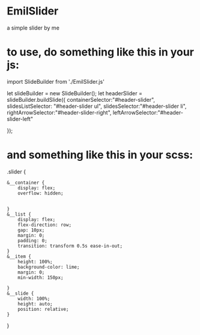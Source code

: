 # EmilSlider
a simple slider by me

# to use, do something like this in your js:

import SlideBuilder from './EmilSlider.js'

let slideBuilder = new SlideBuilder();
let headerSlider = slideBuilder.buildSlide({
    containerSelector:"#header-slider",
    slidesListSelector: "#header-slider ul",
    slidesSelector:"#header-slider li",
    rightArrowSelector:"#header-slider-right",
    leftArrowSelector:"#header-slider-left"

});


# and something like this in your scss:

.slider {

    &__container {
        display: flex;
        overflow: hidden;
        

    }
    &__list {
        display: flex;
        flex-direction: row;
        gap: 10px;
        margin: 0;
        padding: 0;
        transition: transform 0.5s ease-in-out;
    }
    &__item {
        height: 100%;
        background-color: lime;
        margin: 0;
        min-width: 150px;
        
    }
    &__slide {
        width: 100%;
        height: auto;
        position: relative;
    }
}
